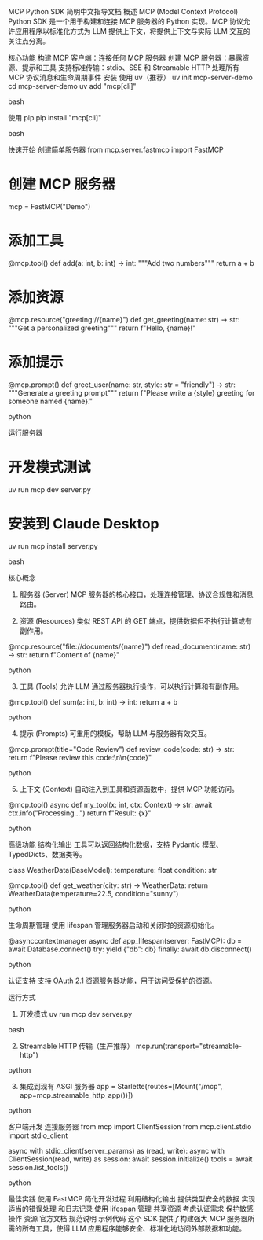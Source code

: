 MCP Python SDK 简明中文指导文档
概述
MCP (Model Context Protocol) Python SDK 是一个用于构建和连接 MCP 服务器的 Python 实现。MCP 协议允许应用程序以标准化方式为 LLM 提供上下文，将提供上下文与实际 LLM 交互的关注点分离。

核心功能
构建 MCP 客户端：连接任何 MCP 服务器
创建 MCP 服务器：暴露资源、提示和工具
支持标准传输：stdio、SSE 和 Streamable HTTP
处理所有 MCP 协议消息和生命周期事件
安装
使用 uv（推荐）
uv init mcp-server-demo
cd mcp-server-demo
uv add "mcp[cli]"

bash


使用 pip
pip install "mcp[cli]"

bash


快速开始
创建简单服务器
from mcp.server.fastmcp import FastMCP

# 创建 MCP 服务器
mcp = FastMCP("Demo")

# 添加工具
@mcp.tool()
def add(a: int, b: int) -> int:
    """Add two numbers"""
    return a + b

# 添加资源
@mcp.resource("greeting://{name}")
def get_greeting(name: str) -> str:
    """Get a personalized greeting"""
    return f"Hello, {name}!"

# 添加提示
@mcp.prompt()
def greet_user(name: str, style: str = "friendly") -> str:
    """Generate a greeting prompt"""
    return f"Please write a {style} greeting for someone named {name}."

python


运行服务器
# 开发模式测试
uv run mcp dev server.py

# 安装到 Claude Desktop
uv run mcp install server.py

bash


核心概念
1. 服务器 (Server)
MCP 服务器的核心接口，处理连接管理、协议合规性和消息路由。

2. 资源 (Resources)
类似 REST API 的 GET 端点，提供数据但不执行计算或有副作用。

@mcp.resource("file://documents/{name}")
def read_document(name: str) -> str:
    return f"Content of {name}"

python


3. 工具 (Tools)
允许 LLM 通过服务器执行操作，可以执行计算和有副作用。

@mcp.tool()
def sum(a: int, b: int) -> int:
    return a + b

python


4. 提示 (Prompts)
可重用的模板，帮助 LLM 与服务器有效交互。

@mcp.prompt(title="Code Review")
def review_code(code: str) -> str:
    return f"Please review this code:\n\n{code}"

python


5. 上下文 (Context)
自动注入到工具和资源函数中，提供 MCP 功能访问。

@mcp.tool()
async def my_tool(x: int, ctx: Context) -> str:
    await ctx.info("Processing...")
    return f"Result: {x}"

python


高级功能
结构化输出
工具可以返回结构化数据，支持 Pydantic 模型、TypedDicts、数据类等。

class WeatherData(BaseModel):
    temperature: float
    condition: str

@mcp.tool()
def get_weather(city: str) -> WeatherData:
    return WeatherData(temperature=22.5, condition="sunny")

python


生命周期管理
使用 lifespan 管理服务器启动和关闭时的资源初始化。

@asynccontextmanager
async def app_lifespan(server: FastMCP):
    db = await Database.connect()
    try:
        yield {"db": db}
    finally:
        await db.disconnect()

python


认证支持
支持 OAuth 2.1 资源服务器功能，用于访问受保护的资源。

运行方式
1. 开发模式
uv run mcp dev server.py

bash


2. Streamable HTTP 传输（生产推荐）
mcp.run(transport="streamable-http")

python


3. 集成到现有 ASGI 服务器
app = Starlette(routes=[Mount("/mcp", app=mcp.streamable_http_app())])

python


客户端开发
连接服务器
from mcp import ClientSession
from mcp.client.stdio import stdio_client

async with stdio_client(server_params) as (read, write):
    async with ClientSession(read, write) as session:
        await session.initialize()
        tools = await session.list_tools()

python


最佳实践
使用 FastMCP 简化开发过程
利用结构化输出 提供类型安全的数据
实现适当的错误处理 和日志记录
使用 lifespan 管理 共享资源
考虑认证需求 保护敏感操作
资源
官方文档
规范说明
示例代码
这个 SDK 提供了构建强大 MCP 服务器所需的所有工具，使得 LLM 应用程序能够安全、标准化地访问外部数据和功能。
